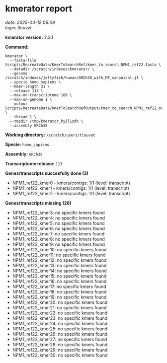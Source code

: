 # kmerator report
*date: 2025-04-12 06:09*  
*login: tlouvet*

**kmerator version:** 2.3.1

**Command:**

```
kmerator \
  --fasta-file Scripts/RecreateData/KmerToSearchRef/kmer_to_search_NPM1_ref22.fasta \
  --datadir /scratch/indexes/kmerator/ \
  --genome /scratch/indexes/jellyfish/human/GRCh38_with_MT_canonical.jf \
  --specie homo_sapiens \
  --kmer-length 31 \
  --release 113 \
  --max-on-transcriptome 100 \
  --max-on-genome 1 \
  --output Scripts/RecreateData/KmerToSearchRefOutput/kmer_to_search_NPM1_ref22_output \
  --thread 1 \
  --tmpdir /tmp/kmerator_hyjl1zdh \
  --assembly GRCh38
```

**Working directory:** `/scratch/users/tlouvet`

**Specie:** `homo_sapiens`

**Assembly:** `GRCh38`

**Transcriptome release:** `113`

**Genes/transcripts succesfully done (3)**

- NPM1_ref22_kmer0 - kmers/contigs: 1/1 (level: transcript)
- NPM1_ref22_kmer1 - kmers/contigs: 1/1 (level: transcript)
- NPM1_ref22_kmer2 - kmers/contigs: 1/1 (level: transcript)


**Genes/transcripts missing (28)**

- NPM1_ref22_kmer3: no specific kmers found
- NPM1_ref22_kmer4: no specific kmers found
- NPM1_ref22_kmer5: no specific kmers found
- NPM1_ref22_kmer6: no specific kmers found
- NPM1_ref22_kmer7: no specific kmers found
- NPM1_ref22_kmer8: no specific kmers found
- NPM1_ref22_kmer9: no specific kmers found
- NPM1_ref22_kmer10: no specific kmers found
- NPM1_ref22_kmer11: no specific kmers found
- NPM1_ref22_kmer12: no specific kmers found
- NPM1_ref22_kmer13: no specific kmers found
- NPM1_ref22_kmer14: no specific kmers found
- NPM1_ref22_kmer15: no specific kmers found
- NPM1_ref22_kmer16: no specific kmers found
- NPM1_ref22_kmer17: no specific kmers found
- NPM1_ref22_kmer18: no specific kmers found
- NPM1_ref22_kmer19: no specific kmers found
- NPM1_ref22_kmer20: no specific kmers found
- NPM1_ref22_kmer21: no specific kmers found
- NPM1_ref22_kmer22: no specific kmers found
- NPM1_ref22_kmer23: no specific kmers found
- NPM1_ref22_kmer24: no specific kmers found
- NPM1_ref22_kmer25: no specific kmers found
- NPM1_ref22_kmer26: no specific kmers found
- NPM1_ref22_kmer27: no specific kmers found
- NPM1_ref22_kmer28: no specific kmers found
- NPM1_ref22_kmer29: no specific kmers found
- NPM1_ref22_kmer30: no specific kmers found
